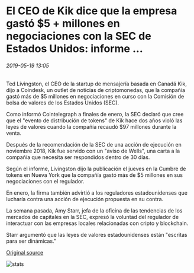 # El CEO de Kik dice que la empresa gastó $5 + millones en negociaciones con la SEC de Estados Unidos: informe ...

###### 2019-05-19 13:05

Ted Livingston, el CEO de la startup de mensajería basada en Canadá Kik, dijo a Coindesk, un outlet de noticias de criptomonedas, que la compañía gastó más de $5 millones en negociaciones en curso con la Comisión de bolsa de valores de los Estados Unidos (SEC).

Como informó Cointelegraph a finales de enero, la SEC declaró que cree que el "evento de distribución de tokens" de Kik hace dos años violó las leyes de valores cuando la compañía recaudó $97 millones durante la venta.

Después de la recomendación de la SEC de una acción de ejecución en noviembre 2018, Kik fue servido con un "aviso de Wells", una carta a la compañía que necesita ser respondidos dentro de 30 días.

Según el informe, Livingston dijo la publicación el jueves en la Cumbre de tokens en Nueva York que la compañía gastó más de $5 millones en sus negociaciones con el regulador.

En enero, la firma también advirtió a los reguladores estadounidenses que lucharía contra una acción de ejecución propuesta en su contra.

La semana pasada, Amy Starr, jefa de la oficina de las tendencias de los mercados de capitales en la SEC, expresó la voluntad del regulador de interactuar con las empresas locales relacionadas con cripto y blockchain.

Starr argumentó que las leyes de valores estadounidenses están "escritas para ser dinámicas."

[Original source](https://cointelegraph.com/news/kik-ceo-says-firm-spent-5-million-on-negotiations-with-us-sec-report)

![stats](https://c.statcounter.com/11760860/0/a89fa40b/1/ "stats")